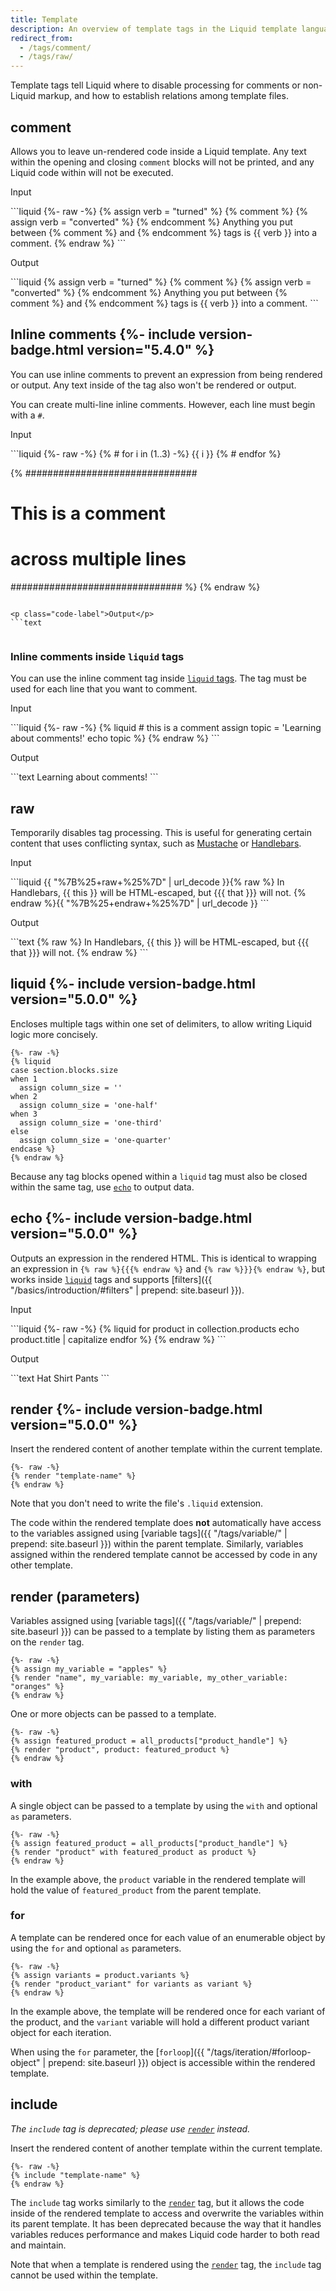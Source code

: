 ```yaml
---
title: Template
description: An overview of template tags in the Liquid template language.
redirect_from:
  - /tags/comment/
  - /tags/raw/
---
```


Template tags tell Liquid where to disable processing for comments or non-Liquid markup, and how to establish relations among template files.

## comment

Allows you to leave un-rendered code inside a Liquid template. Any text within the opening and closing `comment` blocks will not be printed, and any Liquid code within will not be executed.

<p class="code-label">Input</p>
```liquid
{%- raw -%}
{% assign verb = "turned" %}
{% comment %}
{% assign verb = "converted" %}
{% endcomment %}
Anything you put between {% comment %} and {% endcomment %} tags
is {{ verb }} into a comment.
{% endraw %}
```

<p class="code-label">Output</p>
```liquid
{% assign verb = "turned" %}
{% comment %}
{% assign verb = "converted" %}
{% endcomment %}
Anything you put between {% comment %} and {% endcomment %} tags
is {{ verb }} into a comment.
```

## Inline comments {%- include version-badge.html version="5.4.0" %}

You can use inline comments to prevent an expression from being rendered or output. Any text inside of the tag also won't be rendered or output.

You can create multi-line inline comments. However, each line must begin with a `#`.

<p class="code-label">Input</p>
```liquid
{%- raw -%}
{% # for i in (1..3) -%}
  {{ i }}
{% # endfor %}

{%
  ###############################
  # This is a comment
  # across multiple lines
  ###############################
%}
{% endraw %}
```

<p class="code-label">Output</p>
```text


```

### Inline comments inside `liquid` tags

You can use the inline comment tag inside [`liquid` tags](#liquid). The tag must be used for each line that you want to comment.

<p class="code-label">Input</p>
```liquid
{%- raw -%}
{% liquid
  # this is a comment
  assign topic = 'Learning about comments!'
  echo topic
%}
{% endraw %}
```

<p class="code-label">Output</p>
```text
Learning about comments!
```

## raw

Temporarily disables tag processing. This is useful for generating certain content that uses conflicting syntax, such as [Mustache](https://mustache.github.io/) or [Handlebars](https://handlebarsjs.com/).

<p class="code-label">Input</p>
```liquid
{{ "%7B%25+raw+%25%7D" | url_decode }}{% raw %}
In Handlebars, {{ this }} will be HTML-escaped, but {{{ that }}} will not.
{% endraw %}{{ "%7B%25+endraw+%25%7D" | url_decode }}
```

<p class="code-label">Output</p>
```text
{% raw %}
In Handlebars, {{ this }} will be HTML-escaped, but {{{ that }}} will not.
{% endraw %}
```

## liquid {%- include version-badge.html version="5.0.0" %}

Encloses multiple tags within one set of delimiters, to allow writing Liquid logic more concisely.

```liquid
{%- raw -%}
{% liquid
case section.blocks.size
when 1
  assign column_size = ''
when 2
  assign column_size = 'one-half'
when 3
  assign column_size = 'one-third'
else
  assign column_size = 'one-quarter'
endcase %}
{% endraw %}
```

Because any tag blocks opened within a `liquid` tag must also be closed within the same tag, use [`echo`](#echo) to output data.

## echo {%- include version-badge.html version="5.0.0" %}

Outputs an expression in the rendered HTML. This is identical to wrapping an expression in `{% raw %}{{{% endraw %}` and `{% raw %}}}{% endraw %}`, but works inside [`liquid`](#liquid) tags and supports [filters]({{ "/basics/introduction/#filters" | prepend: site.baseurl }}).

<p class="code-label">Input</p>
```liquid
{%- raw -%}
{% liquid
for product in collection.products
  echo product.title | capitalize
endfor %}
{% endraw %}
```

<p class="code-label">Output</p>
```text
Hat Shirt Pants
```

## render {%- include version-badge.html version="5.0.0" %}

Insert the rendered content of another template within the current template.

```liquid
{%- raw -%}
{% render "template-name" %}
{% endraw %}
```

Note that you don't need to write the file's `.liquid` extension.

The code within the rendered template does **not** automatically have access to the variables assigned using [variable tags]({{ "/tags/variable/" | prepend: site.baseurl }}) within the parent template. Similarly, variables assigned within the rendered template cannot be accessed by code in any other template.

## render (parameters)

Variables assigned using [variable tags]({{ "/tags/variable/" | prepend: site.baseurl }}) can be passed to a template by listing them as parameters on the `render` tag.

```liquid
{%- raw -%}
{% assign my_variable = "apples" %}
{% render "name", my_variable: my_variable, my_other_variable: "oranges" %}
{% endraw %}
```

One or more objects can be passed to a template.

```liquid
{%- raw -%}
{% assign featured_product = all_products["product_handle"] %}
{% render "product", product: featured_product %}
{% endraw %}
```

### with

A single object can be passed to a template by using the `with` and optional `as` parameters.

```liquid
{%- raw -%}
{% assign featured_product = all_products["product_handle"] %}
{% render "product" with featured_product as product %}
{% endraw %}
```

In the example above, the `product` variable in the rendered template will hold the value of `featured_product` from the parent template.

### for

A template can be rendered once for each value of an enumerable object by using the `for` and optional `as` parameters.

```liquid
{%- raw -%}
{% assign variants = product.variants %}
{% render "product_variant" for variants as variant %}
{% endraw %}
```

In the example above, the template will be rendered once for each variant of the product, and the `variant` variable will hold a different product variant object for each iteration.

When using the `for` parameter, the [`forloop`]({{ "/tags/iteration/#forloop-object" | prepend: site.baseurl }}) object is accessible within the rendered template.

## include

_The `include` tag is deprecated; please use [`render`](#render) instead._

Insert the rendered content of another template within the current template.

```liquid
{%- raw -%}
{% include "template-name" %}
{% endraw %}
```

The `include` tag works similarly to the [`render`](#render) tag, but it allows the code inside of the rendered template to access and overwrite the variables within its parent template. It has been deprecated because the way that it handles variables reduces performance and makes Liquid code harder to both read and maintain.

Note that when a template is rendered using the [`render`](#render) tag, the `include` tag cannot be used within the template.
